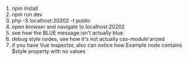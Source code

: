 1. npm install
2. npm run dev
3. php -S localhost:20202 -t public
4. open browser and navigate to localhost:20202
5. see how the BLUE message isn't actually blue
6. debug style nodes, see how it's not actually css-module'arized
7. if you have Vue inspector, also can notice how Example node contains $style property with no values